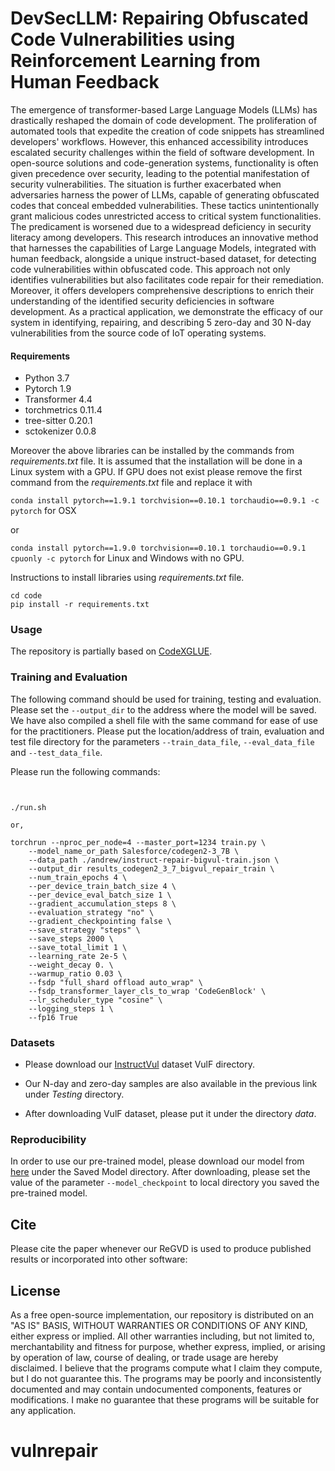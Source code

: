 

# DevSecLLM: Repairing Obfuscated Code Vulnerabilities using Reinforcement Learning from Human Feedback 

The emergence of transformer-based Large Language Models (LLMs) has drastically reshaped the domain of code development. The proliferation of automated tools that expedite the creation of code snippets has streamlined developers' workflows. However, this enhanced accessibility introduces escalated security challenges within the field of software development. In open-source solutions and code-generation systems, functionality is often given precedence over security, leading to the potential manifestation of security vulnerabilities. The situation is further exacerbated when adversaries harness the power of LLMs, capable of generating obfuscated codes that conceal embedded vulnerabilities. These tactics unintentionally grant malicious codes unrestricted access to critical system functionalities. The predicament is worsened due to a widespread deficiency in security literacy among developers. This research introduces an innovative method that harnesses the capabilities of Large Language Models, integrated with human feedback, alongside a unique instruct-based dataset, for detecting code vulnerabilities within obfuscated code. This approach not only identifies vulnerabilities but also facilitates code repair for their remediation. Moreover, it offers developers comprehensive descriptions to enrich their understanding of the identified security deficiencies in software development. As a practical application, we demonstrate the efficacy of our system in identifying, repairing, and describing 5 zero-day and 30 N-day vulnerabilities from the source code of IoT operating systems.





#### Requirements
- Python 	3.7
- Pytorch 	1.9 
- Transformer 	4.4
- torchmetrics 0.11.4
- tree-sitter 0.20.1
- sctokenizer 0.0.8

Moreover the above libraries can be installed by the commands from *requirements.txt* file. It is assumed that the installation will be done in a Linux system with a GPU. If GPU does not exist please remove the first command from the *requirements.txt*  file and replace it with 

`conda install pytorch==1.9.1 torchvision==0.10.1 torchaudio==0.9.1 -c pytorch` for OSX

or 


`conda install pytorch==1.9.0 torchvision==0.10.1 torchaudio==0.9.1 cpuonly -c pytorch` for Linux and Windows with no GPU.

Instructions to install libraries using *requirements.txt* file.

```shell
cd code 
pip install -r requirements.txt
```


### Usage
The repository is partially based on [CodeXGLUE](https://github.com/microsoft/CodeXGLUE/tree/main/Code-Code/Defect-detection).


### Training and Evaluation
The following command should be used for training, testing and evaluation. Please set the ```--output_dir``` to the address where the model will be saved. We have also compiled a shell file with the same command for ease of use for the practitioners. Please put the location/address of train, evaluation and test file directory for the parameters
```--train_data_file```, ```--eval_data_file``` and ```--test_data_file```. 


Please run the following commands:

```shell


./run.sh

or,

torchrun --nproc_per_node=4 --master_port=1234 train.py \
    --model_name_or_path Salesforce/codegen2-3_7B \
    --data_path ./andrew/instruct-repair-bigvul-train.json \
    --output_dir results_codegen2_3_7_bigvul_repair_train \
    --num_train_epochs 4 \
    --per_device_train_batch_size 4 \
    --per_device_eval_batch_size 1 \
    --gradient_accumulation_steps 8 \
    --evaluation_strategy "no" \
    --gradient_checkpointing false \
    --save_strategy "steps" \
    --save_steps 2000 \
    --save_total_limit 1 \
    --learning_rate 2e-5 \
    --weight_decay 0. \
    --warmup_ratio 0.03 \
    --fsdp "full_shard offload auto_wrap" \
    --fsdp_transformer_layer_cls_to_wrap 'CodeGenBlock' \
    --lr_scheduler_type "cosine" \
    --logging_steps 1 \
    --fp16 True

```




### Datasets
- Please download our [InstructVul](https://drive.google.com/drive/folders/1A7vfAkImoX8yvZCeTtqZ_45aqF-r214K?usp=sharing) dataset VulF directory.


- Our N-day and zero-day samples are also available in the previous link under *Testing* directory.
- After downloading VulF dataset, please put it under the directory *data*.

### Reproducibility
In order to use our pre-trained model, please download our model from [here](https://drive.google.com/drive/folders/1A7vfAkImoX8yvZCeTtqZ_45aqF-r214K?usp=sharing) under the Saved Model directory. After downloading, please set the value of the parameter `--model_checkpoint` to local directory you saved the pre-trained model.

## Cite  
Please cite the paper whenever our ReGVD is used to produce published results or incorporated into other software:

 



		

## License
As a free open-source implementation, our repository is distributed on an "AS IS" BASIS, WITHOUT WARRANTIES OR CONDITIONS OF ANY KIND, either express or implied. All other warranties including, but not limited to, merchantability and fitness for purpose, whether express, implied, or arising by operation of law, course of dealing, or trade usage are hereby disclaimed. I believe that the programs compute what I claim they compute, but I do not guarantee this. The programs may be poorly and inconsistently documented and may contain undocumented components, features or modifications. I make no guarantee that these programs will be suitable for any application.

# vulnrepair
